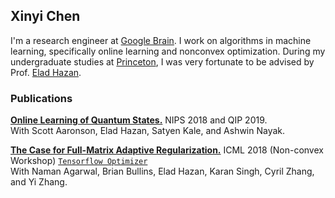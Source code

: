 ## Xinyi Chen

I'm a research engineer at [Google Brain](https://ai.google/research/). I work on algorithms in machine learning, specifically online learning and nonconvex optimization. During my undergraduate studies at [Princeton](https://www.princeton.edu/), I was very fortunate to be advised by Prof. [Elad Hazan](https://www.cs.princeton.edu/~ehazan/). 

### Publications

[**Online Learning of Quantum States.**](https://arxiv.org/abs/1802.09025) NIPS 2018 and QIP 2019. \
With Scott Aaronson, Elad Hazan, Satyen Kale, and Ashwin Nayak.

[**The Case for Full-Matrix Adaptive Regularization.**](https://arxiv.org/abs/1806.02958) ICML 2018 (Non-convex Workshop) [`Tensorflow Optimizer`](https://www.tensorflow.org/api_docs/python/tf/contrib/opt/GGTOptimizer) \
With Naman Agarwal, Brian Bullins, Elad Hazan, Karan Singh, Cyril Zhang, and Yi Zhang.
